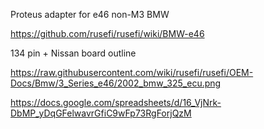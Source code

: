 Proteus adapter for e46 non-M3 BMW

https://github.com/rusefi/rusefi/wiki/BMW-e46

134 pin + Nissan board outline

https://raw.githubusercontent.com/wiki/rusefi/rusefi/OEM-Docs/Bmw/3_Series_e46/2002_bmw_325_ecu.png

https://docs.google.com/spreadsheets/d/16_VjNrk-DbMP_yDqGFelwavrGfiC9wFp73RgForjQzM
